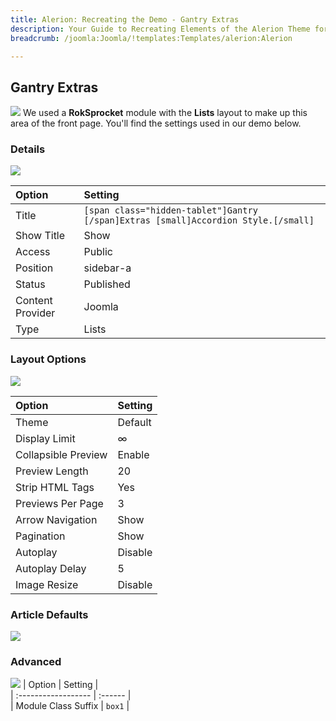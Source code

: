 ```yaml
---
title: Alerion: Recreating the Demo - Gantry Extras
description: Your Guide to Recreating Elements of the Alerion Theme for Joomla
breadcrumb: /joomla:Joomla/!templates:Templates/alerion:Alerion

---
```


Gantry Extras
-----
![][demo]
We used a **RokSprocket** module with the **Lists** layout to make up this area of the front page. You'll find the settings used in our demo below.

### Details
![][demo2]

| Option           | Setting                                                                            |  
| :--------------- | :--------------------------------------------------------------------------------- |  
| Title            | `[span class="hidden-tablet"]Gantry [/span]Extras [small]Accordion Style.[/small]` |  
| Show Title       | Show                                                                               |  
| Access           | Public                                                                             |  
| Position         | sidebar-a                                                                          |  
| Status           | Published                                                                          |  
| Content Provider | Joomla                                                                             |  
| Type             | Lists                                                                              |  

### Layout Options
![][demo3]

| Option              | Setting |  
| :------------------ | :------ |  
| Theme               | Default |  
| Display Limit       | ∞       |  
| Collapsible Preview | Enable  |  
| Preview Length      | 20      |  
| Strip HTML Tags     | Yes     |  
| Previews Per Page   | 3       |  
| Arrow Navigation    | Show    |  
| Pagination          | Show    |  
| Autoplay            | Disable |  
| Autoplay Delay      | 5       |  
| Image Resize        | Disable |  

### Article Defaults
![][demo4]

### Advanced
![][demo5]
| Option              | Setting |  
| :------------------ | :------ |  
| Module Class Suffix | `box1`  |  

[demo]: assets/demo_6.jpeg
[demo2]: assets/gantry_1.jpeg
[demo3]: assets/gantry_2.jpeg
[demo4]: assets/gantry_3.jpeg
[demo5]: assets/gantry_4.jpeg